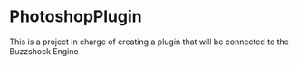 # PhotoshopPlugin
This is a project in charge of creating a plugin that will be connected to the Buzzshock Engine
